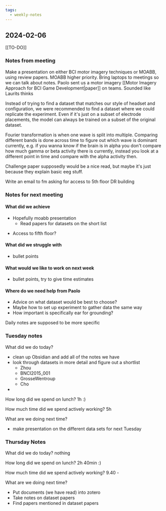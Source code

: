 ```yaml
---
tags:
  - weekly-notes
---
```

## 2024-02-06
[[TO-DO]]
### Notes from meeting
Make a presentation on either BCI motor imagery techniques or MOABB, using review papers. MOABB higher priority.
Bring laptops to meetings so we can talk about notes.
Paolo sent us a motor imagery [[Motor Imagery Approach for BCI Game Development|paper]] on teams.
Sounded like Laurits thinks 

Instead of trying to find a dataset that matches our style of headset and configuration, we were recommended to find a dataset where we could replicate the experiment. Even if it's just on a subset of electrode placements, the model can always be trained on a subset of the original dataset.

Fourier transformation is when one wave is split into multiple. Comparing different bands is done across time to figure out which wave is dominant currently, e.g. if you wanna know if the brain is in alpha you don't compare how much gamma or beta activity there is currently, instead you look at a different point in time and compare with the alpha activity then.

Challenge paper supposedly would be a nice read, but maybe it's just because they explain basic eeg stuff.

Write an email to fm asking for access to 5th floor DR building

### Notes for next meeting
#### What did we achieve
* Hopefully moabb presentation
	* Read papers for datasets on the short list
- Access to fifth floor?

#### What did we struggle with
* bullet points

#### What would we like to work on next week
* bullet points, try to give time estimates

#### Where do we need help from Paolo
* Advice on what dataset would be best to choose? 
* Maybe how to set up experiment to gather data the same way
* How important is specifically ear for grounding?


Daily notes are supposed to be more specific
### Tuesday notes
What did we do today?
- clean up Obsidian and add all of the notes we have
- look through datasets in more detail and figure out a shortlist
	- Zhou
	- BNCI2015_001
	- GrosseWentroup
	- Cho
- 

How long did we spend on lunch?
1h :)

How much time did we spend actively working?
5h

What are we doing next time?
- make presentation on the different data sets for next Tuesday

### Thursday Notes
What did we do today?
nothing

How long did we spend on lunch?
2h 40min :)

How much time did we spend actively working?
9.40 - 

What are we doing next time?
 * Put documents (we have read) into zotero
 * Take notes on dataset papers
 * Find papers mentioned in dataset papers